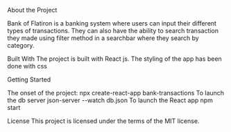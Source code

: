 About the Project

Bank of Flatiron is a banking system where users can input their different types of transactions. 
They can also have the ability to search transaction they made using filter method in a searchbar where they search by category. 

Built With
The project is built with React js. The styling of the app has been done with css


Getting Started

The onset of the project: npx create-react-app bank-transactions
To launch the db server json-server --watch db.json
To launch the React app npm start



License
This project is licensed under the terms of the MIT license.
